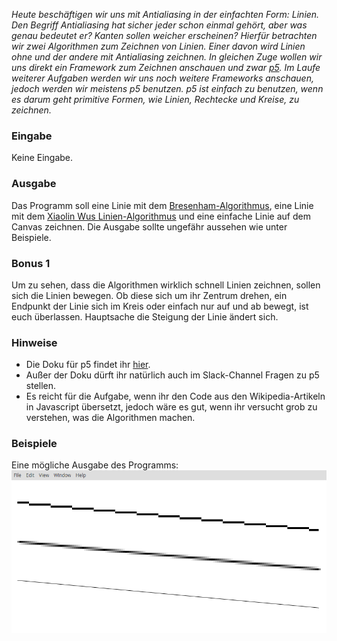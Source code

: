 _Heute beschäftigen wir uns mit Antialiasing in der einfachten Form: Linien. Den Begriff Antialiasing hat sicher jeder schon einmal gehört, aber was genau bedeutet er? Kanten sollen weicher erscheinen? Hierfür betrachten wir zwei Algorithmen zum Zeichnen von Linien. Einer davon wird Linien ohne und der andere mit Antialiasing zeichnen.
In gleichen Zuge wollen wir uns direkt ein Framework zum Zeichnen anschauen und zwar [p5](https://p5js.org/). Im Laufe weiterer Aufgaben werden wir uns noch weitere Frameworks anschauen, jedoch werden wir meistens p5 benutzen. p5 ist einfach zu benutzen, wenn es darum geht primitive Formen, wie Linien, Rechtecke und Kreise, zu zeichnen._

### Eingabe

Keine Eingabe.

### Ausgabe

Das Programm soll eine Linie mit dem [Bresenham-Algorithmus](https://de.wikipedia.org/wiki/Bresenham-Algorithmus), eine Linie mit dem [Xiaolin Wus Linien-Algorithmus](https://de.wikipedia.org/wiki/Xiaolin_Wus_Linien-Algorithmus) und eine einfache Linie auf dem Canvas zeichnen.
Die Ausgabe sollte ungefähr aussehen wie unter Beispiele.

### Bonus 1

Um zu sehen, dass die Algorithmen wirklich schnell Linien zeichnen, sollen sich die Linien bewegen. Ob diese sich um ihr Zentrum drehen, ein Endpunkt der Linie sich im Kreis oder einfach nur auf und ab bewegt, ist euch überlassen. Hauptsache die Steigung der Linie ändert sich.

### Hinweise

- Die Doku für p5 findet ihr [hier](https://p5js.org/reference/).
- Außer der Doku dürft ihr natürlich auch im Slack-Channel Fragen zu p5 stellen.
- Es reicht für die Aufgabe, wenn ihr den Code aus den Wikipedia-Artikeln in Javascript übersetzt, jedoch wäre es gut, wenn ihr versucht grob zu verstehen, was die Algorithmen machen.

### Beispiele

Eine mögliche Ausgabe des Programms:
![Lines](lines.png)

